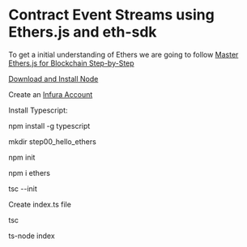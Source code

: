 # Contract Event Streams using Ethers.js and eth-sdk

To get a initial understanding of Ethers we are going to follow [Master Ethers.js for Blockchain Step-by-Step](https://www.youtube.com/watch?v=yk7nVp5HTCk)

[Download and Install Node](https://nodejs.org/en/download/)

Create an [Infura Account](https://infura.io/)

Install Typescript:

npm install -g typescript

mkdir step00_hello_ethers

npm init

npm i ethers

tsc --init

Create index.ts file

tsc

ts-node index

